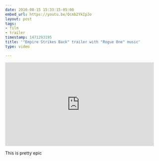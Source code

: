 ```yaml
---
date: 2016-08-15 15:33:15-05:00
embed_url: https://youtu.be/Qcmb2YkIpJo
layout: post
tags:
- film
- trailer
timestamp: 1471293195
title: '"Empire Strikes Back" trailer with "Rogue One" music'
type: video

---
```

<iframe width="480" height="270" src="https://www.youtube.com/embed/Qcmb2YkIpJo?feature=oembed" frameborder="0" allowfullscreen></iframe>

This is pretty epic